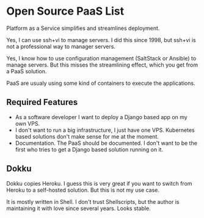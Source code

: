 # Open Source PaaS List

Platform as a Service simplifies and streamlines deployment.

Yes, I can use ssh+vi to manage servers. I did this since 1998, but ssh+vi is not 
a professional way to manager servers.

Yes, I know how to use configuration management (SaltStack or Ansible) to manage servers. But this misses
the streamlining effect, which you get from a PaaS solution.

PaaS are usualy using some kind of containers to execute the applications.

## Required Features

* As a software developer I want to deploy a Django based app on my own VPS.
* I don't want to run a big infrastructure, I just have one VPS. Kubernetes based solutions don't make sense for me at the moment.
* Documentation. The PaaS should be documented. I don't want to be the first who tries to get a Django based solution running on it.

## Dokku

Dokku copies Heroku. I guess this is very great if you want to switch from Heroku to a self-hosted solution. But this
is not my use case.

It is mostly written in Shell. I don't trust Shellscripts, but the author is maintaining it with love since several years. Looks stable.


